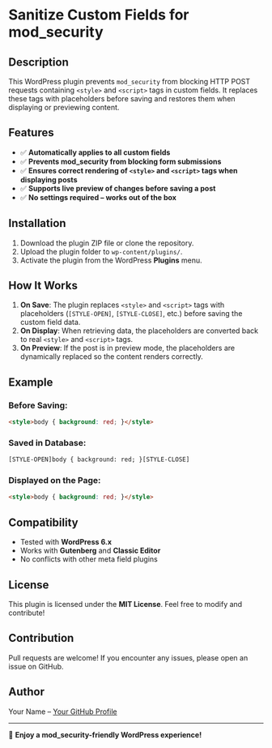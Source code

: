 # Sanitize Custom Fields for mod_security

## Description
This WordPress plugin prevents `mod_security` from blocking HTTP POST requests containing `<style>` and `<script>` tags in custom fields. It replaces these tags with placeholders before saving and restores them when displaying or previewing content.

## Features
- ✅ **Automatically applies to all custom fields**
- ✅ **Prevents mod_security from blocking form submissions**
- ✅ **Ensures correct rendering of `<style>` and `<script>` tags when displaying posts**
- ✅ **Supports live preview of changes before saving a post**
- ✅ **No settings required – works out of the box**

## Installation
1. Download the plugin ZIP file or clone the repository.
2. Upload the plugin folder to `wp-content/plugins/`.
3. Activate the plugin from the WordPress **Plugins** menu.

## How It Works
1. **On Save**: The plugin replaces `<style>` and `<script>` tags with placeholders (`[STYLE-OPEN]`, `[STYLE-CLOSE]`, etc.) before saving the custom field data.
2. **On Display**: When retrieving data, the placeholders are converted back to real `<style>` and `<script>` tags.
3. **On Preview**: If the post is in preview mode, the placeholders are dynamically replaced so the content renders correctly.

## Example
### Before Saving:
```html
<style>body { background: red; }</style>
```

### Saved in Database:
```html
[STYLE-OPEN]body { background: red; }[STYLE-CLOSE]
```

### Displayed on the Page:
```html
<style>body { background: red; }</style>
```

## Compatibility
- Tested with **WordPress 6.x**
- Works with **Gutenberg** and **Classic Editor**
- No conflicts with other meta field plugins

## License
This plugin is licensed under the **MIT License**. Feel free to modify and contribute!

## Contribution
Pull requests are welcome! If you encounter any issues, please open an issue on GitHub.

## Author
Your Name – [Your GitHub Profile](https://github.com/millaw)

---

🚀 **Enjoy a mod_security-friendly WordPress experience!**

